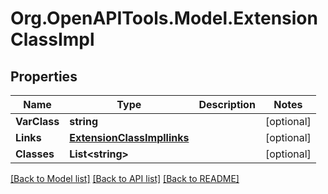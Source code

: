 # Org.OpenAPITools.Model.ExtensionClassImpl

## Properties

Name | Type | Description | Notes
------------ | ------------- | ------------- | -------------
**VarClass** | **string** |  | [optional] 
**Links** | [**ExtensionClassImpllinks**](ExtensionClassImpllinks.md) |  | [optional] 
**Classes** | **List&lt;string&gt;** |  | [optional] 

[[Back to Model list]](../README.md#documentation-for-models) [[Back to API list]](../README.md#documentation-for-api-endpoints) [[Back to README]](../README.md)

